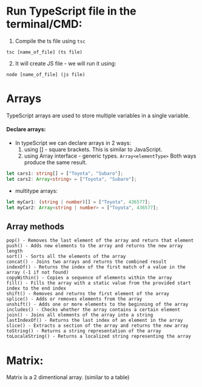 # Run TypeScript file in the terminal/CMD:
1. Compile the ts file using `tsc`
```
tsc [name_of_file] (ts file)
```
2. It will create JS file - we will run it using:
```
node [name_of_file] (js file)
```


# Arrays

TypeScript arrays are used to store multiple variables in a single variable.

#### Declare arrays:

- In typeScript we can declare arrays in 2 ways:
  1. using [] - square brackets. This is similar to JavaScript.
  2. using Array interface - generic types. `Array<elementType>`
     Both ways produce the same result.

```ts
let cars1: string[] = ["Toyota", "Subaro"];
let cars2: Array<string> = ["Toyota", "Subaro"];
```

- multitype arrays:

```ts
let myCar1: (string | number)[] = ["Toyota", 436577];
let myCar2: Array<string | number> = ["Toyota", 436577];
```

## Array methods

```
pop() - Removes the last element of the array and return that element
push() - Adds new elements to the array and returns the new array length
sort() - Sorts all the elements of the array
concat() - Joins two arrays and returns the combined result
indexOf() - Returns the index of the first match of a value in the array (-1 if not found)
copyWithin() - Copies a sequence of elements within the array
fill() - Fills the array with a static value from the provided start index to the end index
shift() - Removes and returns the first element of the array
splice() - Adds or removes elements from the array
unshift() - Adds one or more elements to the beginning of the array
includes() - Checks whether the array contains a certain element
join() - Joins all elements of the array into a string
lastIndexOf() - Returns the last index of an element in the array
slice() - Extracts a section of the array and returns the new array
toString() - Returns a string representation of the array
toLocaleString() - Returns a localized string representing the array
```

# Matrix:

Matrix is a 2 dimentional array. (similar to a table)
